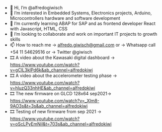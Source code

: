 - 👋 Hi, I’m @alfredogiwisch
- 👀 I’m interested in Embedded Systems, Electronics projects, Arduino, Microcontrollers hardware and software development
- 🌱 I’m currently learning ABAP for SAP and as frontend developer React with Javascript, HTML, CSS
- 💞️ I’m looking to collaborate and work on important IT projects to growth skills
- 📫 How to reach me -> alfredo.giwisch@gmail.com or -> Whatsapp call +54 11 54629516 or  -> Twitter @giwisch
- 🎞️ A video about the Kawasaki digital dashboard -> https://www.youtube.com/watch?v=gClL3klPd6k&ab_channel=alfredokiwi
- 🎞️ A video about the accelerometer testing phase -> https://www.youtube.com/watch?v=hluzQ33nhHE&ab_channel=alfredokiwi
- 🎞️ The new firmware on GLCD 128x64 sep2021-> https://www.youtube.com/watch?v=_Xlm8-9AO3s&t=3s&ab_channel=alfredokiwi
- 🎞️ Testing of new firmware from sep 2021 -> https://www.youtube.com/watch?v=oScLPyEmNiI&t=703s&ab_channel=alfredokiwi

<!---
alfredogiwisch/alfredogiwisch is a ✨ special ✨ repository because its `README.md` (this file) appears on your GitHub profile.
You can click the Preview link to take a look at your changes.
--->
